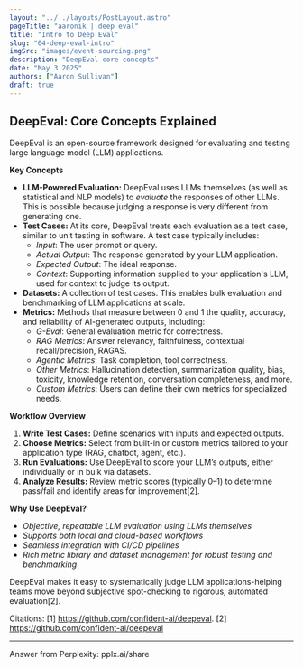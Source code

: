 ```yaml
---
layout: "../../layouts/PostLayout.astro"
pageTitle: "aaronik | deep eval"
title: "Intro to Deep Eval"
slug: "04-deep-eval-intro"
imgSrc: "images/event-sourcing.png"
description: "DeepEval core concepts"
date: "May 3 2025"
authors: ["Aaron Sullivan"]
draft: true
---
```


## DeepEval: Core Concepts Explained

DeepEval is an open-source framework designed for evaluating and testing large language model (LLM) applications.

**Key Concepts**

- **LLM-Powered Evaluation:** DeepEval uses LLMs themselves (as well as statistical and NLP models) to *evaluate* the responses of other LLMs. This is possible because judging a response is very different from generating one.
- **Test Cases:** At its core, DeepEval treats each evaluation as a test case, similar to unit testing in software. A test case typically includes:
  - *Input*: The user prompt or query.
  - *Actual Output*: The response generated by your LLM application.
  - *Expected Output*: The ideal response.
  - *Context*: Supporting information supplied to your application's LLM, used for context to judge its output.
- **Datasets:** A collection of test cases. This enables bulk evaluation and benchmarking of LLM applications at scale.
- **Metrics:** Methods that measure between 0 and 1 the quality, accuracy, and reliability of AI-generated outputs, including:
  - *G-Eval*: General evaluation metric for correctness.
  - *RAG Metrics*: Answer relevancy, faithfulness, contextual recall/precision, RAGAS.
  - *Agentic Metrics*: Task completion, tool correctness.
  - *Other Metrics*: Hallucination detection, summarization quality, bias, toxicity, knowledge retention, conversation completeness, and more.
  - *Custom Metrics*: Users can define their own metrics for specialized needs.

**Workflow Overview**

1. **Write Test Cases:** Define scenarios with inputs and expected outputs.
2. **Choose Metrics:** Select from built-in or custom metrics tailored to your application type (RAG, chatbot, agent, etc.).
3. **Run Evaluations:** Use DeepEval to score your LLM’s outputs, either individually or in bulk via datasets.
4. **Analyze Results:** Review metric scores (typically 0–1) to determine pass/fail and identify areas for improvement[2].

**Why Use DeepEval?**

- *Objective, repeatable LLM evaluation using LLMs themselves*
- *Supports both local and cloud-based workflows*
- *Seamless integration with CI/CD pipelines*
- *Rich metric library and dataset management for robust testing and benchmarking*

DeepEval makes it easy to systematically judge LLM applications-helping teams move beyond subjective spot-checking to rigorous, automated evaluation[2].

Citations:
[1] https://github.com/confident-ai/deepeval.
[2] https://github.com/confident-ai/deepeval

---
Answer from Perplexity: pplx.ai/share

